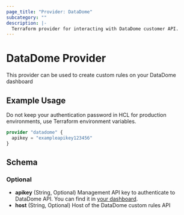 ```yaml
---
page_title: "Provider: DataDome"
subcategory: ""
description: |-
  Terraform provider for interacting with DataDome customer API.
---
```


# DataDome Provider

This provider can be used to create custom rules on your DataDome dashboard

## Example Usage

Do not keep your authentication password in HCL for production environments, use Terraform environment variables.

```terraform
provider "datadome" {
  apikey = "exampleapikey123456"
}
```

## Schema

### Optional

- **apikey** (String, Optional) Management API key to authenticate to DataDome API. You can find it in [your dashboard](https://app.datadome.co/dashboard/management/integrations).
- **host** (String, Optional) Host of the DataDome custom rules API